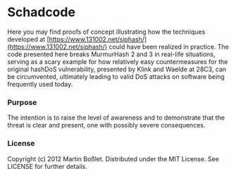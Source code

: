 # Schadcode

Here you may find proofs of concept illustrating how the techniques 
developed at
[https://www.131002.net/siphash/](https://www.131002.net/siphash/)
could have been realized in practice. The code presented here breaks
MurmurHash 2 and 3 in real-life situations, serving as a scary example
for how relatively easy countermeasures for the original hashDoS 
vulnerability, presented by Klink and Waelde at 28C3, can be circumvented,
ultimately leading to valid DoS attacks on software being frequently 
used today.

### Purpose
The intention is to raise the level of awareness and to demonstrate that 
the threat is clear and present, one with possibly severe consequences.

### License

Copyright (c) 2012 Martin Boßlet. Distributed under the MIT License. See 
LICENSE for further details.
